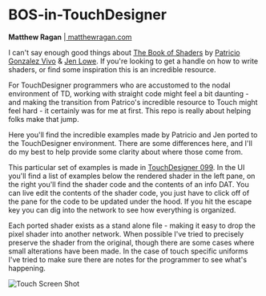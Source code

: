 # BOS-in-TouchDesigner

**Matthew Ragan** |[ matthewragan.com ](http://matthewragan.com) 

I can't say enough good things about [The Book of Shaders](https://thebookofshaders.com/) by  [Patricio Gonzalez Vivo](http://patriciogonzalezvivo.com/) & [Jen Lowe](http://jenlowe.net/). If you're looking to get a handle on how to write shaders, or find some inspiration this is an incredible resource.  

For TouchDesigner programmers who are accustomed to the nodal environment of TD, working with straight code might feel a bit daunting - and making the transition from Patrico's incredible resource to Touch might feel hard - it certainly was for me at first. This repo is really about helping folks make that jump. 

Here you'll find the incredible examples made by Patricio and Jen ported to the TouchDesigner environment. There are some differences here, and I'll do my best to help provide some clarity about where those come from. 

This particular set of examples is made in [TouchDesigner 099](https://www.derivative.ca/099/Downloads/). In the UI you'll find a list of examples below the rendered shader in the left pane, on the right you'll find the shader code and the contents of an info DAT. You can live edit the contents of the shader code, you just have to click off of the pane for the code to be updated under the hood. If you hit the escape key you can dig into the network to see how everything is organized.

Each ported shader exists as a stand alone file - making it easy to drop the pixel shader into another network. When possible I've tried to precisely preserve the shader from the original, though there are some cases where small alterations have been made. In the case of touch specific uniforms I've tried to make sure there are notes for the programmer to see what's happening. 

![Touch Screen Shot](https://raw.githubusercontent.com/raganmd/BOS-in-TouchDesigner/master/repo-assets/BOS-screen-shot.PNG)
